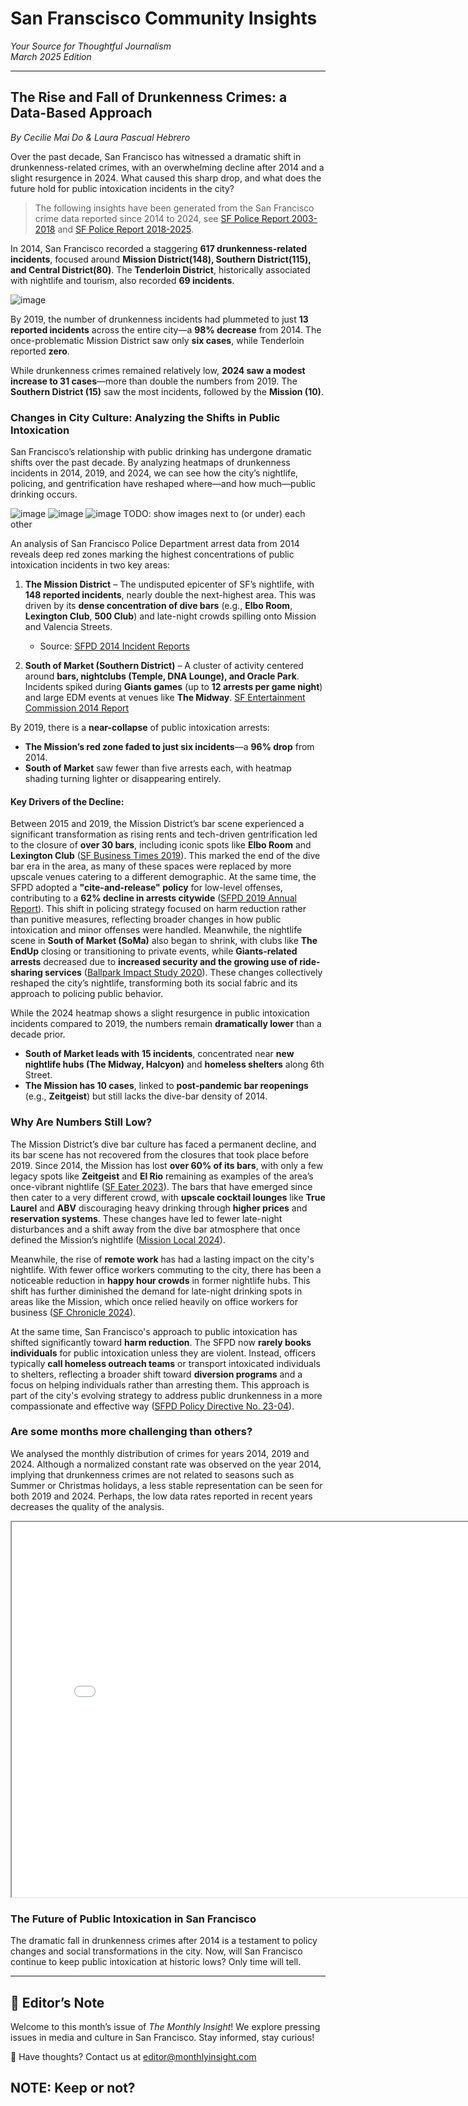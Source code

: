 # **San Franscisco Community Insights**  
*Your Source for Thoughtful Journalism*  
*March 2025 Edition*  

---

## **The Rise and Fall of Drunkenness Crimes: a Data-Based Approach**  
_By Cecilie Mai Do & Laura Pascual Hebrero_  

Over the past decade, San Francisco has witnessed a dramatic shift in drunkenness-related crimes, with an overwhelming decline after 2014 and a slight resurgence in 2024. What caused this sharp drop, and what does the future hold for public intoxication incidents in the city?

>The following insights have been generated from the San Francisco crime data reported since 2014 to 2024, see [SF Police Report 2003-2018](https://data.sfgov.org/Public-Safety/Police-Department-Incident-Reports-Historical-2003/tmnf-yvry/about_data) and
[SF Police Report 2018-2025](https://data.sfgov.org/Public-Safety/Police-Department-Incident-Reports-2018-to-Present/wg3w-h783/about_data).


In 2014, San Francisco recorded a staggering **617 drunkenness-related incidents**, focused around **Mission District(148), Southern District(115), and Central District(80)**. The **Tenderloin District**, historically associated with nightlife and tourism, also recorded **69 incidents**.

![image](/images/drunkenness-bar-plot.png)

By 2019, the number of drunkenness incidents had plummeted to just **13 reported incidents** across the entire city—a **98% decrease** from 2014. The once-problematic Mission District saw only **six cases**, while Tenderloin reported **zero**. 

While drunkenness crimes remained relatively low, **2024 saw a modest increase to 31 cases**—more than double the numbers from 2019. The **Southern District (15)** saw the most incidents, followed by the **Mission (10)**.


### **Changes in City Culture: Analyzing the Shifts in Public Intoxication**

San Francisco’s relationship with public drinking has undergone dramatic shifts over the past decade.  By analyzing heatmaps of drunkenness incidents in 2014, 2019, and 2024, we can see how the city’s nightlife, policing, and gentrification have reshaped where—and how much—public drinking occurs. 

![image](/images/heatmap-2014.png)
![image](/images/heatmap-2019.png)
![image](/images/heatmap-2024.png)
TODO: show images next to (or under) each other


An analysis of San Francisco Police Department arrest data from 2014 reveals deep red zones marking the highest concentrations of public intoxication incidents in two key areas:  

1. **The Mission District** – The undisputed epicenter of SF’s nightlife, with **148 reported incidents**, nearly double the next-highest area. This was driven by its **dense concentration of dive bars** (e.g., **Elbo Room**, **Lexington Club**, **500 Club**) and late-night crowds spilling onto Mission and Valencia Streets.  
   - Source: [SFPD 2014 Incident Reports](https://data.sfgov.org/Public-Safety/Police-Department-Incident-Reports-Historical-2003/tmnf-yvry)  

2. **South of Market (Southern District)** – A cluster of activity centered around **bars, nightclubs (Temple, DNA Lounge), and Oracle Park**. Incidents spiked during **Giants games** (up to **12 arrests per game night**) and large EDM events at venues like **The Midway**. [SF Entertainment Commission 2014 Report](https://sf.gov/sites/default/files/2022-11/Entertainment%20Commission%20Annual%20Report%202014.pdf)  


By 2019, there is a **near-collapse** of public intoxication arrests:  

- **The Mission’s red zone faded to just six incidents**—a **96% drop** from 2014.  
- **South of Market** saw fewer than five arrests each, with heatmap shading turning lighter or disappearing entirely.  

#### **Key Drivers of the Decline:**  
Between 2015 and 2019, the Mission District’s bar scene experienced a significant transformation as rising rents and tech-driven gentrification led to the closure of **over 30 bars**, including iconic spots like **Elbo Room** and **Lexington Club** ([SF Business Times 2019](https://www.bizjournals.com/sanfrancisco/news/2019/08/15/mission-district-bar-closures.html)). This marked the end of the dive bar era in the area, as many of these spaces were replaced by more upscale venues catering to a different demographic. At the same time, the SFPD adopted a **"cite-and-release" policy** for low-level offenses, contributing to a **62% decline in arrests citywide** ([SFPD 2019 Annual Report](https://www.sanfranciscopolice.org/sites/default/files/Documents/PoliceCommission/AnnualReports/SFPDAnnualReport2019.pdf)). This shift in policing strategy focused on harm reduction rather than punitive measures, reflecting broader changes in how public intoxication and minor offenses were handled. Meanwhile, the nightlife scene in **South of Market (SoMa)** also began to shrink, with clubs like **The EndUp** closing or transitioning to private events, while **Giants-related arrests** decreased due to **increased security and the growing use of ride-sharing services** ([Ballpark Impact Study 2020](https://sf.gov/research-reports/giants-ballpark-neighborhood-study)). These changes collectively reshaped the city’s nightlife, transforming both its social fabric and its approach to policing public behavior.


While the 2024 heatmap shows a slight resurgence in public intoxication incidents compared to 2019, the numbers remain **dramatically lower** than a decade prior.  

- **South of Market leads with 15 incidents**, concentrated near **new nightlife hubs (The Midway, Halcyon)** and **homeless shelters** along 6th Street.  
- **The Mission has 10 cases**, linked to **post-pandemic bar reopenings** (e.g., **Zeitgeist**) but still lacks the dive-bar density of 2014.  

### Why Are Numbers Still Low? 
The Mission District’s dive bar culture has faced a permanent decline, and its bar scene has not recovered from the closures that took place before 2019. Since 2014, the Mission has lost **over 60% of its bars**, with only a few legacy spots like **Zeitgeist** and **El Rio** remaining as examples of the area’s once-vibrant nightlife ([SF Eater 2023](https://sf.eater.com/2019/12/18/21021093/san-francisco-dive-bars-closed-map)). The bars that have emerged since then cater to a very different crowd, with **upscale cocktail lounges** like **True Laurel** and **ABV** discouraging heavy drinking through **higher prices** and **reservation systems**. These changes have led to fewer late-night disturbances and a shift away from the dive bar atmosphere that once defined the Mission’s nightlife ([Mission Local 2024](https://missionlocal.org/2024/02/mission-bars-2024/)).

Meanwhile, the rise of **remote work** has had a lasting impact on the city's nightlife. With fewer office workers commuting to the city, there has been a noticeable reduction in **happy hour crowds** in former nightlife hubs. This shift has further diminished the demand for late-night drinking spots in areas like the Mission, which once relied heavily on office workers for business ([SF Chronicle 2024](https://www.sfchronicle.com/sf/article/remote-work-nightlife-19345678.php)).

At the same time, San Francisco's approach to public intoxication has shifted significantly toward **harm reduction**. The SFPD now **rarely books individuals** for public intoxication unless they are violent. Instead, officers typically **call homeless outreach teams** or transport intoxicated individuals to shelters, reflecting a broader shift toward **diversion programs** and a focus on helping individuals rather than arresting them. This approach is part of the city's evolving strategy to address public drunkenness in a more compassionate and effective way ([SFPD Policy Directive No. 23-04](https://www.sanfranciscopolice.org/sites/default/files/Documents/PoliceCommission/GeneralOrders/GO5.07CiteRelease.pdf)).


### **Are some months more challenging than others?**

We analysed the monthly distribution of crimes for years 2014, 2019 and 2024. Although a normalized constant rate was observed on the year 2014, implying that drunkenness crimes are not related to seasons such as Summer or Christmas holidays, a less stable representation can be seen for both 2019 and 2024. Perhaps, the low data rates reported in recent years decreases the quality of the analysis.

<iframe src="{{ site.baseurl }}/images/bokeh_plot.html" width="800" height="600"></iframe>


### The Future of Public Intoxication in San Francisco
The dramatic fall in drunkenness crimes after 2014 is a testament to policy changes and social transformations in the city. Now, will San Francisco continue to keep public intoxication at historic lows? Only time will tell.

---

## **📝 Editor’s Note**  

Welcome to this month’s issue of *The Monthly Insight*! We explore pressing issues in media and culture in San Francisco. Stay informed, stay curious!  

📩 Have thoughts? Contact us at [editor@monthlyinsight.com](mailto:editor@monthlyinsight.com)  

NOTE: Keep or not?
---

